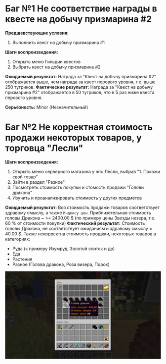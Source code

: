 # Баг №1 Не соответствие награды в квесте на добычу призмарина #2

__Предшевствующие условия:__ 
1. Выполнить квест на добычу призмарина #1

__Шаги воспроизведения:__
1. Открыть меню Гильдии квестов
2. Выбрать квест на добычу призмарина #2

__Ожидаемый результат:__ Награда за "Квест на добычу призмарина #2" отображается выше, чем награда за квест перового уровня, т.е. выше 250 тугриков.
__Фактические результат:__ Награда за "Квест на добычу призмарина #2" отображается в 50 тугриков, что в 5 раз ниже квеста перового уровня.

__Серьёзность:__ Minor (Незначительный)

# Баг №2 Не корректная стоимость продажи некоторых товаров, у торговца "Лесли"

__Шаги воспроизведения:__
1. Открыть меню серверного магазина у нпс Лесли, выбрав "1. Покажи свой товар"
2. Зайти в раздел "Разное"
3. Посмотреть стоимость покупки и стомость продажи "Головы дракона"
4. Изучить и проанализировать стоимость у других предметов

__Ожидаемый результат:__ Вся стоимость продажи товаров соответствует здравому смыслу, а также `Индексу цен`. Приблизетельная стоимость головы Дракона ~ >= 2400.00 $ (по примеру цены Звезды незера, т.е. 60 % от стоимости покупки)
__Фактический результат:__ Стоимость головы Дракона, не соответствует ожиданиям и здравому смыслу = 40.00 $. 
Также некорректна стоимость продажи, некоторых товаров в категориях:
- Руда (к примеру Изумруд, Золотой слиток и др)
- Еда
- Растения
- Разное (Голова дракона, Роза визера, Порох) 

![Стоимость продажи головы](../Images/Lesli_dragon.png)
